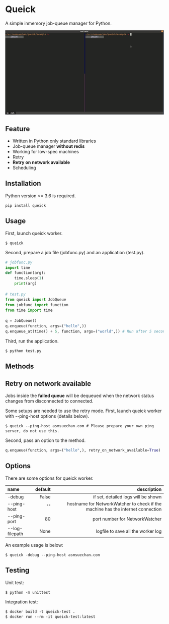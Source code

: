 # Queick
A simple inmemory job-queue manager for Python.

![capture](/capture.gif)

## Feature
* Written in Python only standard libraries
* Job-queue manager **without redis**
* Working for low-spec machines
* Retry
* **Retry on network available**
* Scheduling

## Installation
Python version >= 3.6 is required.

```
pip install queick
```

## Usage
First, launch queick worker.

```
$ queick
```

Second, prepare a job file (jobfunc.py) and an application (test.py).

```python
# jobfunc.py
import time
def function(arg):
    time.sleep(1)
    print(arg)

# test.py
from queick import JobQueue
from jobfunc import function
from time import time

q = JobQueue()
q.enqueue(function, args=("hello",))
q.enqueue_at(time() + 5, function, args=("world",)) # Run after 5 seconds
```

Third, run the application.

```
$ python test.py
```

## Methods

## Retry on network available
Jobs inside the **failed queue** will be dequeued when the network status changes from disconnected to connected.

Some setups are needed to use the retry mode. First, launch queick worker with --ping-host options (details below).

```
$ queick --ping-host asmsuechan.com # Please prepare your own ping server, do not use this.
```

Second, pass an option to the method.

```python
q.enqueue(function, args=("hello",), retry_on_network_available=True)
```

## Options
There are some options for queick worker.

|name|default|description|
|:-|-:|-:|
|-debug|False|if set, detailed logs will be shown|
|--ping-host <HOST>|""|hostname for NetworkWatcher to check if the machine has the internet connection|
|--ping-port <PORT>|80|port number for NetworkWatcher|
|--log-filepath <filepath>|None|logfile to save all the worker log|

An example usage is below:

```
$ queick -debug --ping-host asmsuechan.com
```

## Testing
Unit test:

```
$ python -m unittest
```

Integration test:

```
$ docker build -t queick-test .
$ docker run --rm -it queick-test:latest
```
